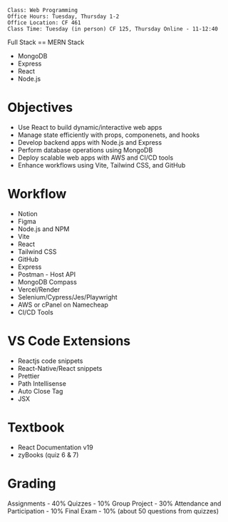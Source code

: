 	Class: Web Programming
	Office Hours: Tuesday, Thursday 1-2
	Office Location: CF 461
	Class Time: Tuesday (in person) CF 125, Thursday Online - 11-12:40

Full Stack == MERN Stack
- MongoDB
- Express
- React
- Node.js
# Objectives
- Use React to build dynamic/interactive web apps
- Manage state efficiently with props, componenets, and hooks
- Develop backend apps with Node.js and Express
- Perform database operations using MongoDB
- Deploy scalable web apps with AWS and CI/CD tools
- Enhance workflows using Vite, Tailwind CSS, and GitHub

# Workflow
- Notion
- Figma
- Node.js and NPM
- Vite
- React
- Tailwind CSS
- GitHub
- Express
- Postman - Host API
- MongoDB Compass
- Vercel/Render
- Selenium/Cypress/Jes/Playwright
- AWS or cPanel on Namecheap
- CI/CD Tools

# VS Code Extensions
- Reactjs code snippets
- React-Native/React snippets
- Prettier
- Path Intellisense
- Auto Close Tag
- JSX

# Textbook
- React Documentation v19
- zyBooks (quiz 6 & 7)

# Grading

Assignments - 40%
Quizzes - 10%
Group Project - 30%
Attendance and Participation - 10%
Final Exam - 10% (about 50 questions from quizzes)

